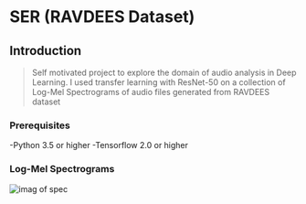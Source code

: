 # SER (RAVDEES Dataset)

## Introduction

> Self motivated project to explore the domain of audio analysis in Deep Learning. I used transfer learning with ResNet-50 on a collection of Log-Mel Spectrograms of audio files generated from RAVDEES dataset



### Prerequisites

-Python 3.5 or higher
-Tensorflow 2.0 or higher



### Log-Mel Spectrograms
![imag of spec](https://github.com/rajatisdead/ridSER/download(1).png?raw=true)




